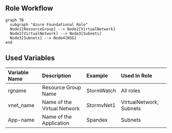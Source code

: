 ## Role Workflow
```mermaid
graph TB
  subgraph "Azure Foundational Role"
  Node1[ResourceGroup] --> Node2[VirtualNetwork]
  Node2[VirtualNetwork] --> Node3[Subnets]
  Node3[Subnets] --> Node4[NSG]
end
```

## Used Variables 
| Variable Name | Description | Example | Used In Role |
| :--- | :--- | :--- | :--- |
| rgname | Resource Group Name | StormWatch | All roles |
| vnet_name | Name of the Virtual Network | StormvNet1 | VirtualNetwork, Subnets |
| App-name | Name of the Application | Spandex | Subnets |

